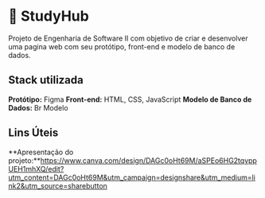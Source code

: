 # 📌 StudyHub

Projeto de Engenharia de Software II com objetivo de criar e desenvolver uma pagina web com seu protótipo, front-end e modelo de banco de dados.




## Stack utilizada

**Protótipo:** Figma
**Front-end:** HTML, CSS, JavaScript
**Modelo de Banco de Dados:** Br Modelo


## Lins Úteis


**Apresentação do projeto:**https://www.canva.com/design/DAGc0oHt69M/aSPEo6HG2tqvppUEH1mhXQ/edit?utm_content=DAGc0oHt69M&utm_campaign=designshare&utm_medium=link2&utm_source=sharebutton



